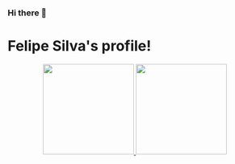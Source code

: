 ### Hi there 👋

<h1> Felipe Silva's profile!</h1>

<div align="center">
  <a href="https://github.com/felipedemetrius">
  <img height="180em" src="https://github-readme-stats.vercel.app/api?username=felipedemetrius&show_icons=true&theme=dark&include_all_commits=true&count_private=true"/>
  <img height="180em" src="https://github-readme-stats.vercel.app/api/top-langs/?username=felipedemetrius&layout=compact&langs_count=7&theme=dark"/>
</div>
